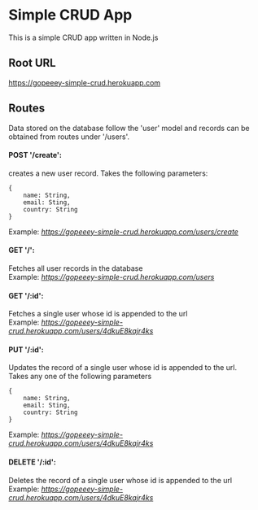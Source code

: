 # Simple CRUD App
This is a simple CRUD app written in Node.js

## Root URL
https://gopeeey-simple-crud.herokuapp.com

## Routes
Data stored on the database follow the 'user' model and records
can be obtained from routes under '/users'.

#### POST '/create':
creates a new user record. Takes the following parameters:  
```
{
    name: String,
    email: Sting,
    country: String
}
```  
Example: *https://gopeeey-simple-crud.herokuapp.com/users/create*

#### GET '/':
Fetches all user records in the database  
Example: *https://gopeeey-simple-crud.herokuapp.com/users*

#### GET '/:id':
Fetches a single user whose id is appended to the url  
Example: *https://gopeeey-simple-crud.herokuapp.com/users/4dkuE8kajr4ks*

#### PUT '/:id':
Updates the record of a single user whose id is appended to the url.  
Takes any one of the following parameters  
```
{
    name: String,
    email: Sting,
    country: String
}
```  
Example: *https://gopeeey-simple-crud.herokuapp.com/users/4dkuE8kajr4ks*

#### DELETE '/:id':
Deletes the record of a single user whose id is appended to the url  
Example: *https://gopeeey-simple-crud.herokuapp.com/users/4dkuE8kajr4ks*